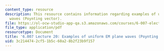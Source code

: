 ```yaml
---
content_type: resource
description: This resource contains information regarding examples of uniform EM plane
  waves (Poynting vector).
file: https://ol-ocw-studio-app-qa.s3.amazonaws.com/courses/6-007-electromagnetic-energy-from-motors-to-lasers-spring-2011/3c2144742cf51b5c60a28b2f23b9f157_MIT6_007S11_lec20.pdf
file_type: application/pdf
resourcetype: Document
title: '6.007 Lecture 20: Examples of uniform EM plane waves (Poynting vector)'
uid: 3c214474-2cf5-1b5c-60a2-8b2f23b9f157
---
```

